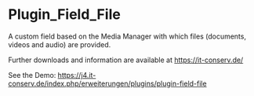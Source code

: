 # Plugin_Field_File
A custom field based on the Media Manager with which files (documents, videos and audio) are provided.

Further downloads and information are available at https://it-conserv.de/

See the Demo: https://j4.it-conserv.de/index.php/erweiterungen/plugins/plugin-field-file
